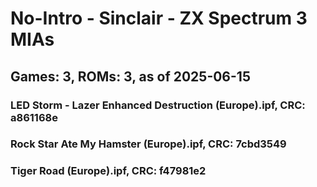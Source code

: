 # No-Intro - Sinclair - ZX Spectrum 3 MIAs
## Games: 3, ROMs: 3, as of 2025-06-15

### LED Storm - Lazer Enhanced Destruction (Europe).ipf, CRC: a861168e
### Rock Star Ate My Hamster (Europe).ipf, CRC: 7cbd3549
### Tiger Road (Europe).ipf, CRC: f47981e2
